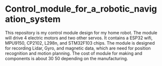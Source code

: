 # Control_module_for_a_robotic_navigation_system
This repository is my control module design for my home robot. The module will drive 4 electric motors and two other servos. It contains a ESP32 wifi, MPU9150, CP2102, L298n, and STM32F103 chips. The module is designed for recording Lidar, Gyro, and magnetic data, which are need for position recognition and motion planning. The cost of module for making and components is about $30 ~$50 depending on the manufacturing.

